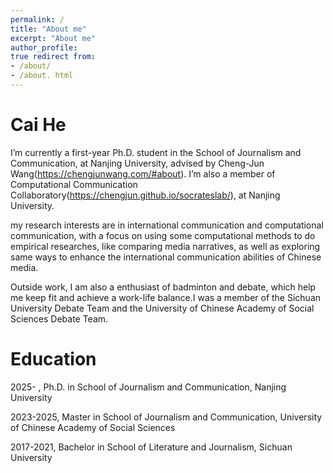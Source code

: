 ```yaml
---
permalink: / 
title: "About me" 
excerpt: "About me" 
author_profile: 
true redirect from:
- /about/
- /about. html
---
```

Cai He
======

I’m currently a first-year Ph.D. student in the School of Journalism and Communication, at Nanjing University, advised by Cheng-Jun Wang(https://chengjunwang.com/#about). I’m also a member of Computational Communication Collaboratory(https://chengjun.github.io/socrateslab/), at Nanjing University.

my research interests are in international communication and computational communication, with a focus on using some computational methods to do empirical researches, like comparing media narratives, as well as exploring same ways to enhance the international communication abilities of Chinese media.

Outside work, I am also a enthusiast of badminton and debate, which help me keep fit and achieve a work-life balance.I was a member of the Sichuan University Debate Team and the University of Chinese Academy of Social Sciences Debate Team.


Education
======
2025- , Ph.D. in School of Journalism and Communication, Nanjing University

2023-2025, Master in School of Journalism and Communication, University of Chinese Academy of Social Sciences

2017-2021, Bachelor in School of Literature and Journalism, Sichuan University
